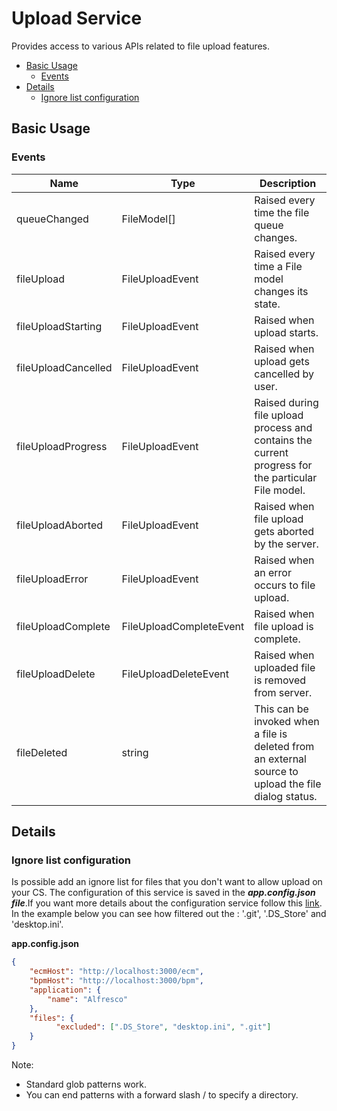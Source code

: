 # Upload Service

Provides access to various APIs related to file upload features.

<!-- markdown-toc start - Don't edit this section.  npm run toc to generate it-->

<!-- toc -->

- [Basic Usage](#basic-usage)
  * [Events](#events)
- [Details](#details)
  * [Ignore list configuration](#ignore-list-configuration)

<!-- tocstop -->

<!-- markdown-toc end -->

## Basic Usage

### Events

| Name | Type | Description |
| --- | --- | --- |
| queueChanged | FileModel[] | Raised every time the file queue changes. |
| fileUpload | FileUploadEvent | Raised every time a File model changes its state. |
| fileUploadStarting | FileUploadEvent | Raised when upload starts. |
| fileUploadCancelled | FileUploadEvent | Raised when upload gets cancelled by user.  |
| fileUploadProgress | FileUploadEvent | Raised during file upload process and contains the current progress for the particular File model. |
| fileUploadAborted | FileUploadEvent | Raised when file upload gets aborted by the server. |
| fileUploadError | FileUploadEvent | Raised when an error occurs to file upload. |
| fileUploadComplete | FileUploadCompleteEvent | Raised when file upload is complete. |
| fileUploadDelete | FileUploadDeleteEvent | Raised when uploaded file is removed from server. |
| fileDeleted | string | This can be invoked when a file is deleted from an external source to upload the file dialog status. |

## Details

### Ignore list configuration

Is possible add an ignore list for files that you don't want to allow upload on your CS.
The configuration of this service is saved in the ***app.config.json file***.If you want more details about the configuration service follow this [link](https://github.com/Alfresco/alfresco-ng2-components/tree/master/ng2-components/ng2-alfresco-core#appconfigservice).
In the example below you can see how filtered out the : '.git', '.DS_Store' and 'desktop.ini'.

**app.config.json**

```json
{
    "ecmHost": "http://localhost:3000/ecm",
    "bpmHost": "http://localhost:3000/bpm",
    "application": {
        "name": "Alfresco"
    },
    "files": {
          "excluded": [".DS_Store", "desktop.ini", ".git"]
    }
}
```

Note:
- Standard glob patterns work.
- You can end patterns with a forward slash / to specify a directory.
